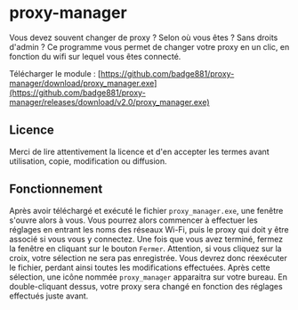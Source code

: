 # proxy-manager
Vous devez souvent changer de proxy ? Selon où vous êtes ? Sans droits d'admin ? Ce programme vous permet de changer votre proxy en un clic, en fonction du wifi sur lequel vous êtes connecté.

Télécharger le module : [https://github.com/badge881/proxy-manager/download/proxy_manager.exe](https://github.com/badge881/proxy-manager/releases/download/v2.0/proxy_manager.exe)

## Licence
Merci de lire attentivement la licence et d'en accepter les termes avant utilisation, copie, modification ou diffusion.

## Fonctionnement
Après avoir téléchargé et exécuté le fichier `proxy_manager.exe`, une fenêtre s'ouvre alors à vous. Vous pourrez alors commencer à effectuer les réglages en entrant les noms des réseaux Wi-Fi, puis le proxy qui doit y être associé si vous vous y connectez. Une fois que vous avez terminé, fermez la fenêtre en cliquant sur le bouton `Fermer`. Attention, si vous cliquez sur la croix, votre sélection ne sera pas enregistrée. Vous devrez donc réexécuter le fichier, perdant ainsi toutes les modifications effectuées. Après cette sélection, une icône nommée `proxy_manager` apparaitra sur votre bureau. En double-cliquant dessus, votre proxy sera changé en fonction des réglages effectués juste avant.
